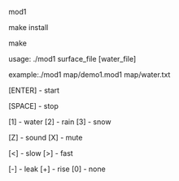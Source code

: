 mod1


make install

make


usage:  ./mod1 surface_file [water_file]

example:./mod1 map/demo1.mod1 map/water.txt

[ENTER] - start

[SPACE] - stop

[1] - water  [2] - rain  [3] - snow

[Z] - sound  [X] - mute

[<] - slow   [>] - fast

[-] - leak   [+] - rise   [0] - none
